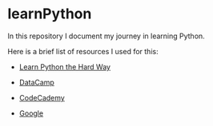 # learnPython

In this repository I document my journey in learning Python.

Here is a brief list of resources I used for this:

 - [Learn Python the Hard Way](https://learnpythonthehardway.org/book/ex25.html)

 - [DataCamp](http://www.datacamp.com)

 - [CodeCademy](http://www.codecademy.com)

 - [Google](http://www.google.com)
